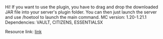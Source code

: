 Hi! If you want to use the plugin, you have to drag and drop the downloaded JAR file into your server's plugin folder. You can then just launch the server and use /hoetool to launch the main command. MC version: 1.20-1.21.1
Dependencies: VAULT, CITIZENS, ESSENTIALSX

Resource link: [link](https://hangar.papermc.io/szym402pl/customhoetool)
